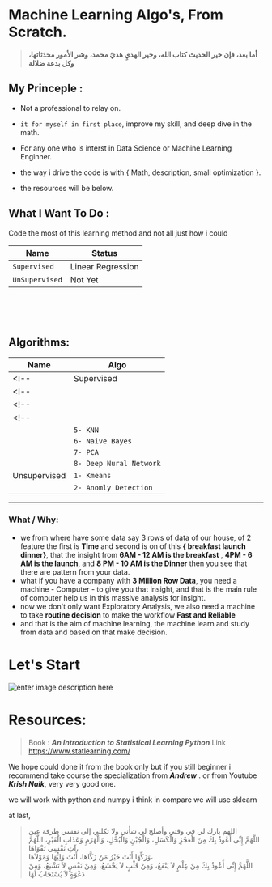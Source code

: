# Machine Learning Algo's, From Scratch.

> **أما بعد، فإن خير الحديث كتاب الله، وخير الهديِ هديُ محمد، وشر الأمور محدَثاتها، وكل بدعة ضلالة**

## My Princeple :

- Not a professional to relay on.

- `it for myself in first place`, improve my skill, and deep dive in the math.

- For any one who is interst in Data Science or Machine Learning Enginner.

- the way i drive the code is with { Math, description, small optimization }.

- the resources will be below.

## What I Want To Do :

Code the most of this learning method and not all just how i could

| Name           | Status  |
| -------------- | ------- |
| `Supervised`   | Linear Regression |
| `UnSupervised` | Not Yet |

<br>
<br>
<br>

## Algorithms:

| Name         | Algo                     |
| ------------ | ------------------------ |
<!-- | Supervised   | `1- Linear Regression`   | -->
<!-- |              | `2- Logistic Regression` | -->
<!-- |              | `3- SVM`                 | -->
<!-- |              | `4- Desecion Tree`       |
|              | `5- KNN`                 |
|              | `6- Naive Bayes`         |
|              | `7- PCA`                 |
|              | `8- Deep Nural Network`  |
| Unsupervised | `1- Kmeans`              |
|              | `2- Anomly Detection`    | -->

---

### What / Why:

- we from where have some data say 3 rows of data of our house,
  of 2 feature the first is **Time** and second is on of this **{ breakfast launch dinner}**, that the insight from **6AM - 12 AM is the breakfast** , **4PM - 6 AM is the launch**, and **8 PM - 10 AM is the Dinner** then you see that there are pattern from your data.
- what if you have a company with **3 Million Row Data**, you need a machine - Computer - to give you that insight, and that is the main rule of computer help us in this massive analysis for insight.
- now we don't only want Exploratory Analysis, we also need a machine to take **routine decision** to make the workflow **Fast and Reliable**
- and that is the aim of machine learning, the machine learn and study from data and based on that make decision.

# Let's Start

![enter image description here](https://i.giphy.com/media/v1.Y2lkPTc5MGI3NjExbXU1OGJ3bGpwZWhhMDR0cmtlb3A5M2tld3gydnhiemVjbTV4bXczZyZlcD12MV9pbnRlcm5hbF9naWZfYnlfaWQmY3Q9Zw/9FZkGJyITMk1LUKRvK/giphy.gif)

# Resources:

> Book : **_An Introduction to Statistical Learning Python_** Link https://www.statlearning.com/

We hope could done it from the book only but if you still beginner
i recommend take course the specialization from **_Andrew_** .
or from Youtube **_Krish Naik_**, very very good one.

we will work with python and numpy i think in compare we will use sklearn

at last,

> اللهم بارك لي في وقتي وأصلح لي شأني ولا تكلني إلى نفسي طرفة عين <br>
> اللَّهُمَّ إِنِّى أَعُوذُ بِكَ مِنَ الْعَجْزِ وَالْكَسَلِ، وَالْجُبْنِ وَالْبُخْلِ، وَالْهَرَمِ وَعَذَابِ الْقَبْرِ، اللَّهُمَّ آتِ نَفْسِى تَقْوَاهَا،<br> وَزَكِّهَا أَنْتَ خَيْرُ مَنْ زَكَّاهَا، أَنْتَ وَلِيُّهَا وَمَوْلاَهَا،<br> اللَّهُمَّ إِنِّى أَعُوذُ بِكَ مِنْ عِلْمٍ لاَ يَنْفَعُ، وَمِنْ قَلْبٍ لاَ يَخْشَعُ، وَمِنْ نَفْسٍ لاَ تَشْبَعُ، وَمِنْ دَعْوَةٍ لاَ يُسْتَجَابُ لَهَا

